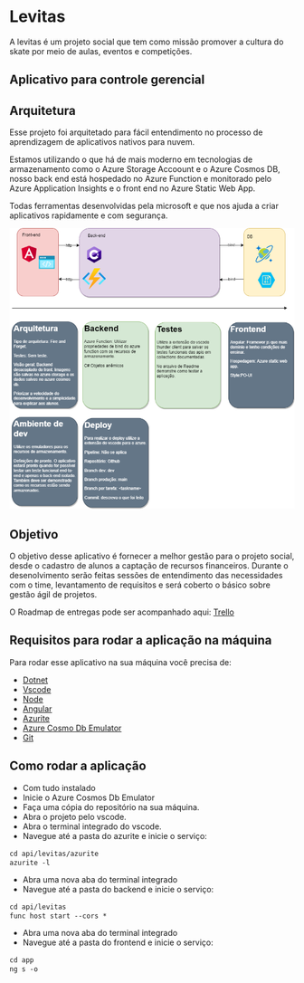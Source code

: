 # Levitas

A levitas é um projeto social que tem como missão promover a cultura do skate por meio de aulas, eventos e competições.

## Aplicativo para controle gerencial

## Arquitetura

Esse projeto foi arquitetado para fácil entendimento no processo de aprendizagem de aplicativos nativos para nuvem.

Estamos utilizando o que há de mais moderno em tecnologias de armazenamento como o Azure Storage Accoount e o Azure Cosmos DB,
nosso back end está hospedado no Azure Function e monitorado pelo
Azure Application Insights e o front end no Azure Static Web App.

Todas ferramentas desenvolvidas pela microsoft e que nos ajuda a criar aplicativos rapidamente e com segurança.

![alt](./levitas-cadastro-de-alunos.png)

## Objetivo

O objetivo desse aplicativo é fornecer a melhor gestão para o projeto social, desde o cadastro de alunos a captação de recursos financeiros.
Durante o desenolvimento serão feitas sessões de entendimento das necessidades com o time, levantamento de requisitos e será coberto o básico sobre gestão ágil de projetos.

O Roadmap de entregas pode ser acompanhado aqui: [Trello](https://trello.com/b/kflQvLKE/levitascadastro-de-alunos)

## Requisitos para rodar a aplicação na máquina

Para rodar esse aplicativo na sua máquina você precisa de:

- [Dotnet](https://dotnet.microsoft.com/en-us/download/dotnet/6.0)
- [Vscode](https://code.visualstudio.com/Download)
- [Node](https://nodejs.org/en)
- [Angular](https://angular.io/cli)
- [Azurite](https://learn.microsoft.com/en-us/azure/storage/common/storage-use-azurite?tabs=visual-studio)
- [Azure Cosmo Db Emulator](https://learn.microsoft.com/en-us/azure/cosmos-db/local-emulator?tabs=ssl-netstd21)
- [Git](https://git-scm.com/)

## Como rodar a aplicação

- Com tudo instalado
- Inicie o Azure Cosmos Db Emulator
- Faça uma cópia do repositório na sua máquina.
- Abra o projeto pelo vscode.
- Abra o terminal integrado do vscode.
- Navegue até a pasta do azurite e inicie o serviço:

```CMD
cd api/levitas/azurite
azurite -l
```

- Abra uma nova aba do terminal integrado
- Navegue até a pasta do backend e inicie o serviço:

```CMD
cd api/levitas
func host start --cors *
```

- Abra uma nova aba do terminal integrado
- Navegue até a pasta do frontend e inicie o serviço:

```CMD
cd app
ng s -o
```
